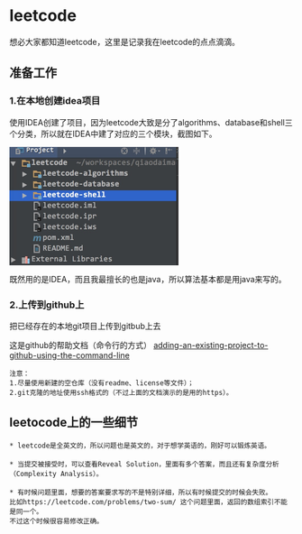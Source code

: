 # leetcode

想必大家都知道leetcode，这里是记录我在leetcode的点点滴滴。

## 准备工作
### 1.在本地创建idea项目
使用IDEA创建了项目，因为leetcode大致是分了algorithms、database和shell三个分类，所以就在IDEA中建了对应的三个模块，截图如下。

<img src="https://github.com/qiaodaimadelaowang/screenshots/raw/master/idea-leetcode.png" width = "300" height = "210" alt="IDEA项目截图" align=center />

既然用的是IDEA，而且我最擅长的也是java，所以算法基本都是用java来写的。

### 2.上传到github上
把已经存在的本地git项目上传到gitbub上去

这是github的帮助文档（命令行的方式）
[adding-an-existing-project-to-github-using-the-command-line](https://help.github.com/articles/adding-an-existing-project-to-github-using-the-command-line/)

    注意：
    1.尽量使用新建的空仓库（没有readme、license等文件）；
    2.git克隆的地址使用ssh格式的（不过上面的文档演示的是用的https）。
    
## leetocode上的一些细节
    
    * leetcode是全英文的，所以问题也是英文的，对于想学英语的，刚好可以锻炼英语。
    
    * 当提交被接受时，可以查看Reveal Solution，里面有多个答案，而且还有复杂度分析（Complexity Analysis）。
    
    * 有时候问题里面，想要的答案要求写的不是特别详细，所以有时候提交的时候会失败。
    比如https://leetcode.com/problems/two-sum/ 这个问题里面，返回的数组索引不能是同一个。
    不过这个时候很容易修改正确。
    
    
    

